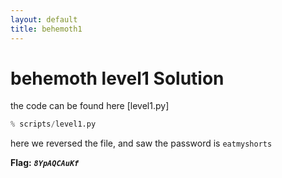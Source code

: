 ```yaml
---
layout: default
title: behemoth1
---
```


# behemoth level1 Solution

the code can be found here [level1.py]
```python
% scripts/level1.py
```

here we reversed the file, and saw the password is `eatmyshorts`


**Flag:** ***`8YpAQCAuKf`*** 
